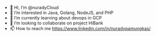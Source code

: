 - 👋 Hi, I’m @nuradyCloud
- 👀 I’m interested in Java, Golang, NodeJS, and PHP
- 🌱 I’m currently learning about devops in GCP
- 💞️ I’m looking to collaborate on project HiBank
- 📫 How to reach me https://www.linkedin.com/in/nuradypamungkas/

<!---
nuradyCloud/nuradyCloud is a ✨ special ✨ repository because its `README.md` (this file) appears on your GitHub profile.
You can click the Preview link to take a look at your changes.
--->
